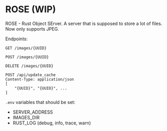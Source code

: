 # ROSE (WIP)

ROSE - Rust Object SErver. A server that is supposed to store a lot of files. Now only supports JPEG.

Endpoints:

```HTTP
GET /images/{UUID}
```

```HTTP
POST /images/{UUID}
```

```HTTP
DELETE /images/{UUID}
```

```HTTP
POST /api/update_cache
Content-Type: application/json
[
    "{UUID}", "{UUID}", ...
]
```

```.env``` variables that should be set:

- SERVER_ADDRESS
- IMAGES_DIR
- RUST_LOG (debug, info, trace, warn)
